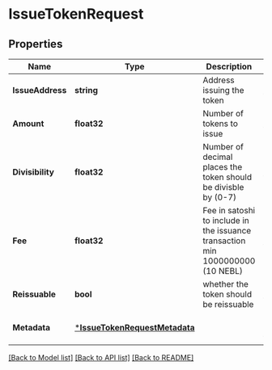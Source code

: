 # IssueTokenRequest

## Properties
Name | Type | Description | Notes
------------ | ------------- | ------------- | -------------
**IssueAddress** | **string** | Address issuing the token | [default to null]
**Amount** | **float32** | Number of tokens to issue | [default to null]
**Divisibility** | **float32** | Number of decimal places the token should be divisble by (0-7) | [default to null]
**Fee** | **float32** | Fee in satoshi to include in the issuance transaction min 1000000000 (10 NEBL) | [default to null]
**Reissuable** | **bool** | whether the token should be reissuable | [default to null]
**Metadata** | [***IssueTokenRequestMetadata**](issueTokenRequest_metadata.md) |  | [optional] [default to null]

[[Back to Model list]](../README.md#documentation-for-models) [[Back to API list]](../README.md#documentation-for-api-endpoints) [[Back to README]](../README.md)


